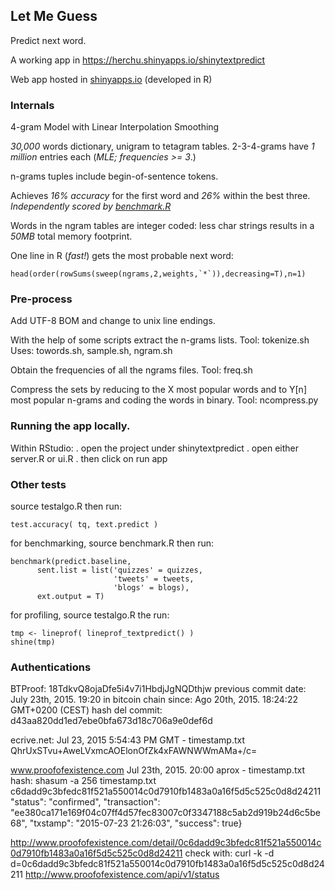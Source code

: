 ## Let Me Guess

Predict next word.

A working app in https://herchu.shinyapps.io/shinytextpredict


Web app hosted in [shinyapps.io](http://shinyapps.io) (developed in R)



### Internals

4-gram Model with Linear Interpolation Smoothing

*30,000* words dictionary, unigram to tetagram tables.
2-3-4-grams have *1 million* entries each
(*MLE; frequencies >= 3*.)

n-grams tuples include begin-of-sentence tokens.

Achieves *16% accuracy* for the first word and *26%*
within the best three. *Independently scored by
[benchmark.R](https://github.com/jan-san/dsci-benchmark)*

Words in the ngram tables are integer coded: less char strings
results in a *50MB* total memory footprint.

One line in R (*fast!*) gets the most probable next word:

    head(order(rowSums(sweep(ngrams,2,weights,`*`)),decreasing=T),n=1)



### Pre-process

Add UTF-8 BOM and change to unix line endings.

With the help of some scripts extract the n-grams lists.
Tool: tokenize.sh
Uses: towords.sh, sample.sh, ngram.sh

Obtain the frequencies of all the ngrams files.
Tool: freq.sh

Compress the sets by reducing to the X most popular words
and to Y[n] most popular n-grams and coding the words in binary.
Tool: ncompress.py



### Running the app locally.

Within RStudio:
. open the project under shinytextpredict
. open either server.R or ui.R
. then click on run app


### Other tests

source testalgo.R
then run:

    test.accuracy( tq, text.predict )
    
for benchmarking, source benchmark.R
then run:

    benchmark(predict.baseline, 
          sent.list = list('quizzes' = quizzes, 
                           'tweets' = tweets, 
                           'blogs' = blogs), 
          ext.output = T)

for profiling, source testalgo.R
the run:

    tmp <- lineprof( lineprof_textpredict() )
    shine(tmp)


### Authentications

BTProof: 18TdkvQ8ojaDfe5i4v7i1HbdjJgNQDthjw
previous commit date: July 23th, 2015. 19:20
in bitcoin chain since: Ago 20th, 2015. 18:24:22 GMT+0200 (CEST)
hash del commit: d43aa820dd1ed7ebe0bfa673d18c706a9e0def6d

ecrive.net:
Jul 23, 2015 5:54:43 PM GMT - timestamp.txt
QhrUxSTvu+AweLVxmcAOElonOfZk4xFAWNWWmAMa+/c=

www.proofofexistence.com
Jul 23th, 2015. 20:00 aprox - timestamp.txt
hash:
    shasum -a 256 timestamp.txt
    c6dadd9c3bfedc81f521a550014c0d7910fb1483a0a16f5d5c525c0d8d24211
    "status": "confirmed", "transaction": "ee380ca171e169f04c07ff4d57fec83007c0f3347188c5ab2d919b24d6c5be68", "txstamp": "2015-07-23 21:26:03", "success": true}

http://www.proofofexistence.com/detail/0c6dadd9c3bfedc81f521a550014c0d7910fb1483a0a16f5d5c525c0d8d24211
check with:
    curl -k -d d=0c6dadd9c3bfedc81f521a550014c0d7910fb1483a0a16f5d5c525c0d8d24211 http://www.proofofexistence.com/api/v1/status



